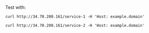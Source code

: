Test with:

`curl http://34.70.200.161/service-1 -H 'Host: example.domain'`

`curl http://34.70.200.161/service-2 -H 'Host: example.domain'`

